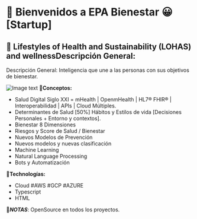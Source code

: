 
# 🔹 Bienvenidos a EPA Bienestar 😀 [Startup]
## 🔸 Lifestyles of Health and Sustainability (LOHAS) and wellnessDescripción General:
Descripción General:
Inteligencia que une a las personas con sus objetivos de bienestar.

![Image text](https://www.epa-bienestar.com/assets/img/RoadMap-EPA-Bienestar.jpg)
🔸**Conceptos:**
- Salud Digital Siglo XXI = mHealth | OpenmHealth | HL7® FHIR® | Interoperabilidad | APIs | Cloud Múltiples.
- Determinantes de Salud [50%] Hábitos y Estilos de vida [Decisiones Personales + Entorno y contextos]. 
- Bienestar 8 Dimensiones
- Riesgos y Score de Salud / Bienestar
- Nuevos Modelos de Prevención
- Nuevos modelos y nuevas clasificación
- Machine Learning
- Natural Language Processing
- Bots y Automatización

🔸**Technologías:**
- Cloud #AWS #GCP #AZURE
- Typescript
- HTML

📌***NOTAS***: 
OpenSource en todos los proyectos.
